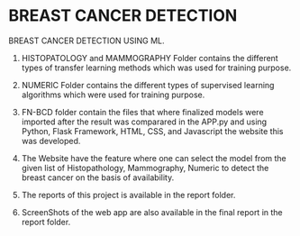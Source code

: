 # BREAST CANCER DETECTION
BREAST CANCER DETECTION USING ML.

1. HISTOPATOLOGY and MAMMOGRAPHY Folder contains the different types of transfer learning methods which was used for training purpose.

2. NUMERIC Folder contains the different types of supervised learning algorithms which were used for training purpose.

3. FN-BCD folder contain the files that where finalized models were imported after the result was comparared in the APP.py and using Python, Flask Framework, HTML, CSS, and Javascript the website this was developed.

4. The Website have the feature where one can select the model from the given list of Histopathology, Mammography, Numeric to detect the breast cancer on the basis of availability.

5. The reports of this project is available in the report folder.

6. ScreenShots of the web app are also available in the final report in the report folder.
